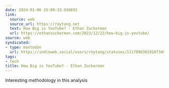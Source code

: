 ```yaml
---
date: 2024-01-06 15:09:33.926692
link:
  source: web
  source_url: https://roytang.net
  text: How Big is YouTube? - Ethan Zuckerman
  url: https://ethanzuckerman.com/2023/12/22/how-big-is-youtube/
source: web
syndicated:
- type: mastodon
  url: https://indieweb.social/users/roytang/statuses/111709636191873489
tags:
- tech
title: How Big is YouTube? - Ethan Zuckerman
---
```


Interesting methodology in this analysis